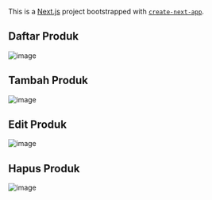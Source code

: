 This is a [Next.js](https://nextjs.org/) project bootstrapped with [`create-next-app`](https://github.com/vercel/next.js/tree/canary/packages/create-next-app).

## Daftar Produk
![image](https://github.com/amrizal94/simple-crud-product/assets/34767112/6c6789fb-2ff1-4ed7-a071-f84152ddad6b)

## Tambah Produk
![image](https://github.com/amrizal94/simple-crud-product/assets/34767112/a99abdbc-0e77-40c5-9368-a5e45f33bc0a)

## Edit Produk
![image](https://github.com/amrizal94/simple-crud-product/assets/34767112/f73a26d1-5759-4a34-8067-9104b5af40cb)

## Hapus Produk
![image](https://github.com/amrizal94/simple-crud-product/assets/34767112/233b369d-5379-42e8-a4a1-07331289cf3e)


